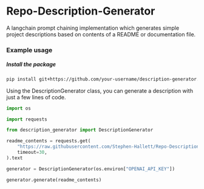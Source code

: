 # Repo-Description-Generator

A langchain prompt chaining implementation which generates simple project descriptions based on contents of a README or documentation file.

### Example usage

##### Install the package

```sh
pip install git+https://github.com/your-username/description-generator.git
```

Using the DescriptionGenerator class, you can generate a description with just a few lines of code.

```python
import os

import requests

from description_generator import DescriptionGenerator

readme_contents = requests.get(
    "https://raw.githubusercontent.com/Stephen-Hallett/Repo-Description-Generator/main/README.md",
    timeout=30,
).text

generator = DescriptionGenerator(os.environ["OPENAI_API_KEY"])

generator.generate(readme_contents)
```
